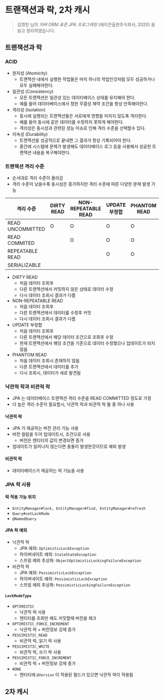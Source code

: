 # 트랜잭션과 락, 2차 캐시
> 김영한 님의 _자바 ORM 표준 JPA 프로그래밍_ (에이콘출판주식회사, 2020) 을 읽고 정리하였습니다.


## 트랜잭션과 락

### ACID

* 원자성 (Atomicity)
  * 트랜잭션 내에서 실행한 작업들은 마치 하나의 작업인것처럼 모두 성공하거나 모두 실패해야한다.
* 일관성 (Consistency)
  * 모든 트랜잭션은 일관성 있는 데이터베이스 상태를 유지해야 한다. 
  * 예를 들어 데이터베이스에서 정한 무결성 제약 조건을 항상 만족해야한다.
* 격리성 (Isolation)
  * 동시에 실행되는 트랜잭션들은 서로에게 영향을 미치지 않도록 격리한다.
  * 예를 들어 동시에 같은 데이터를 수정하지 못하게 해야한다.
  * 격리성은 동시성과 관련된 성능 이슈로 인해 격리 수준을 선택할수 있다.
* 지속성 (Durability)
  * 트랜잭션을 성공적으로 끝내면 그 결과가 항상 기록되어야 한다.
  * 중간에 시스템에 문제가 발생해도 데이터베이스 로그 등을 사용해서 성공한 트랜잭션 내용을 복구해야한다.

### 트랜잭션 격리 수준
* 순서대로 격리 수준이 올라감
* 격리 수준이 낮을수록 동시성은 증가하지만 격리 수준에 따른 다양한 문제 발생 가능

| 격리 수준            | DIRTY READ | NON-REPEATABLE READ | UPDATE 부정합 | PHANTOM READ |
|------------------|------------|---------------------|------------|--------------|
| READ UNCOMMITTED | O          | O                   | O          | O            |
| READ COMMITED    |            | O                   | O          | O            |
| REPEATABLE READ  |            |                     | O          | O            |
| SERIALIZABLE     |            |                     |            |              |

* DIRTY READ
  * 처음 데이터 조회후
  * 다른 트랜잭션에서 커밋하지 않은 상태로 데이터 수정 
  * 다시 데이터 조회시 결과가 다름
* NON-REPEATABLE READ
  * 처음 데이터 조회후
  * 다른 트랜잭션에서 데이터를 수정후 커밋
  * 다시 데이터 조회시 결과가 다름
* UPDATE 부정합
  * 처음 데이터 조회후
  * 다른 트랜잭션에서 해당 데이터 조건으로 조회후 수정
  * 현재 트랜잭션에서 해당 조건을 기준으로 데이터 수정했으나 업데이트가 되지 않음
* PHANTOM READ
  * 처음 데이터 조회시 존재하지 않음 
  * 다른 트랜잭션에서 데이터를 추가
  * 다시 조회시, 데이터가 새로 발견됨

### 낙관적 락과 비관적 락
* JPA 는 데이터베이스 트랜잭션 격리 수준을 READ COMMITTED 정도로 가정
* 더 높은 격리 수준이 필요할시, 낙관적 락과 비관적 락 둘 중 하나 사용

#### 낙관적 락
* JPA 가 제공하는 버전 관리 기능 사용
* 버전 컬럼을 두어 업데이트시, 조건으로 사용
  * 버전은 엔티티의 값이 변경되면 증가 
* 업데이트가 일어나지 않는다면 충돌이 발생한것이므로 예외 발생

#### 비관적 락
* 데이터베이스가 제공하는 락 기능을 사용


### JPA 락 사용

#### 락 적용 가능 위치
* `EntityManager#lock, EntityManager#find, EntityManager#refresh`
* `Query#setLockMode`
* `@NamedQuery`

#### JPA 락 예외
* 낙관적 락
  * JPA 예외: `OptimisticLockException`
  * 하이버네이트 예외: `StaleStateException`
  * 스프링 예외 추상화: `ObjectOptimisticLockingFailureException`
* 비관적 락
  * JPA 예외: `PessimisticLockException`
  * 하이버네이트 예외: `PessimisticLockException`
  * 스프링 예외 추상화: `PessimisticLockingFailureException`

#### `LockModeType`
* `OPTIMISTIC`
  * 낙관적 락 사용
  * 엔티티를 조회만 해도 커밋할때 버전을 체크
* `OPTIMISTIC_FORCE_INCREMENT`
  * 낙관적 락 + 버전정보 강제 증가
* `PESSIMISTIC_READ`
  * 비관적 락, 읽기 락 사용
* `PESSIMISTIC_WRITE`
  * 비관적 락, 쓰기 락 사용
* `PESSIMISTIC_FORCE_INCREMENT`
  * 비관적 락 + 버전정보 강제 증가
* `NONE`
  * 엔티티에 `@Version` 이 적용된 필드가 있으면 낙관적 락이 적용됨


## 2차 캐시

